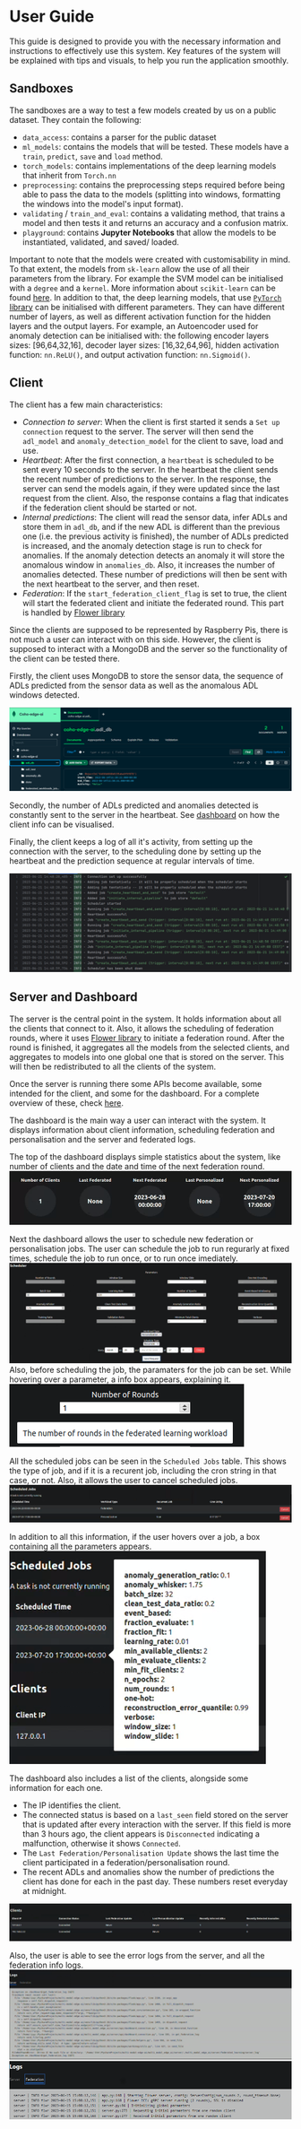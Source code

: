 # User Guide

This guide is designed to provide you with the necessary information and instructions to effectively use this system. 
Key features of the system will be explained with tips and visuals, to help you run the application smoothly.

## Sandboxes
The sandboxes are a way to test a few models created by us on a public dataset. They contain the following:
- `data_access`: contains a parser for the public dataset
- `ml_models`: contains the models that will be tested. 
These models have a `train`, `predict`, `save` and `load` method.
- `torch_models`: contains implementations of the deep learning models that inherit from `Torch.nn`
- `preprocessing`: contains the preprocessing steps required before being able to pass the data to the models
(splitting into windows, formatting the windows into the model's input format).
- `validating` / `train_and_eval`: contains a validating method, that trains a model and 
then tests it and returns an accuracy and a confusion matrix.
- `playground`: contains **Jupyter Notebooks** that allow the models to be instantiated, validated, and saved/ loaded.

Important to note that the models were created with customisability in mind. To that extent, the models from `sk-learn`
allow the use of all their parameters from the library. For example the SVM model can be initialised with a `degree`
and a `kernel`. More information about `scikit-learn` can be found [here](https://scikit-learn.org/stable/user_guide.html).
In addition to that, the deep learning models, that use [`PyTorch` library](https://pytorch.org/docs/stable/index.html)
can be initialised with different parameters. They can have different number of layers, as well as different activation
function for the hidden layers and the output layers. For example, an Autoencoder used for anomaly detection can be initialised with:
the following encoder layers sizes: [96,64,32,16], decoder layer sizes: [16,32,64,96], hidden activation function: `nn.ReLU()`,
and output activation function: `nn.Sigmoid()`.

## Client

The client has a few main characteristics:
- *Connection to server*: When the client is first started it sends a `Set up connection` request to the server. The server will then send the `adl_model` and `anomaly_detection_model` for the client to save, load and use.
- *Heartbeat*: After the first connection, a `heartbeat` is scheduled to be sent every 10 seconds to the server. In the heartbeat the client sends the recent number of predictions to the server. In the response, the server can send the models again, if they were updated since the last request from the client. Also, the response contains a flag that indicates if the federation client should be started or not.
- *Internal predictions*: The client will read the sensor data, infer ADLs and store them in `adl_db`, and if the new ADL is different than the previous one (i.e. the previous activity is finished), the number of ADLs predicted is increased, and the anomaly detection stage is run to check for anomalies. If the anomaly detection detects an anomaly it will store the anomalous window in `anomalies_db`. Also, it increases the number of anomalies detected. These number of predictions will then be sent with the next heartbeat to the server, and then reset.
- *Federation*: If the `start_federation_client_flag` is set to true, the client will start the federated client and initiate the federated round. This part is handled by [Flower library](https://flower.dev/docs/)

Since the clients are supposed to be represented by Raspberry Pis, there is not much a user can interact with on this side.
However, the client is supposed to interact with a MongoDB and the server so the functionality of the client can be tested there.

Firstly, the client uses MongoDB to store the sensor data, the sequence of ADLs predicted from the sensor data
as well as the anomalous ADL windows detected.

<img src="images/mongodb_databases.png" alt="MongoDB view">

Secondly, the number of ADLs predicted and anomalies detected is constantly sent to the server in the heartbeat.
See [dashboard](#server-and-dashboard) on how the client info can be visualised.

Finally, the client keeps a log of all it's activity, from setting up the connection with the server,
to the scheduling done by setting up the heartbeat and the prediction sequence at regular intervals of time.

<img src="images/client_log.png" alt="Client log">


## Server and Dashboard

The server is the central point in the system. It holds information about all the clients that connect to it. Also, it allows the scheduling of federation rounds, where it uses [Flower library](https://flower.dev/docs/) to initiate a federation round. After the round is finished, it aggregates all the models from the selected clients, and aggregates to models into one global one that is stored on the server. This will then be redistributed to all the clients of the system.

Once the server is running there some APIs become available, some intended for the client, and some for the dashboard.
For a complete overview of these, check [here](API_DOCS.md).

The dashboard is the main way a user can interact with the system. It displays information about client information, scheduling federation and personalisation and the server and federated logs.

The top of the dashboard displays simple statistics about the system, like number of clients and the date and time of the next federation round.
<img src="images/dashboard_top_info.png">


Next the dashboard allows the user to schedule new federation or personalisation jobs. The user can schedule the job to run regurarly at fixed times, schedule the job to run once, or to run once imediately.
<img src="images/dashboard_schedule_job.png">
Also, before scheduling the job, the paramaters for the job can be set. While hovering over a parameter, a info box appears, explaining it.
<img src="images/dashboard_param_description.png">

All the scheduled jobs can be seen in the `Scheduled Jobs` table. This shows the type of job, and if it is a recurent job, including the cron string in that case, or not. Also, it allows the user to cancel scheduled jobs.
<img src="images/dashboard_scheduled_jobs.png">

In addition to all this information, if the user hovers over a job, a box containing all the parameters appears.
<img src="images/dashboard_job_description.png">

The dashboard also includes a list of the clients, alongside some information for each one. 
- The IP identifies the client.
- The connected status is based on a `last_seen` field stored on the server that is updated after every interaction with the server. If this field is more than 3 hours ago, the client appears is `Disconnected` indicating a malfunction, otherwise it shows `Connected`.
- The `Last Federation/Personalisation Update` shows the last time the client participated in a federation/personalisation round.
- The recent ADLs and anomalies show the number of predictions the client has done for each in the past day. These numbers reset everyday at midnight.
<img src="images/dashboard_client_info.png">

Also, the user is able to see the error logs from the server, and all the federation info logs.
<img src="images/dashboard_server_log.png">
<img src="images/dashboard_federation_log.png">